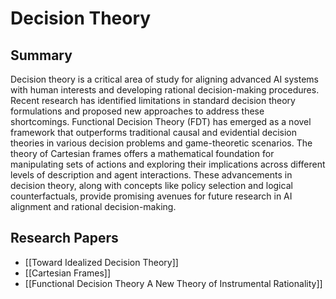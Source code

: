 # Decision Theory

## Summary
 Decision theory is a critical area of study for aligning advanced AI systems with human interests and developing rational decision-making procedures. Recent research has identified limitations in standard decision theory formulations and proposed new approaches to address these shortcomings. Functional Decision Theory (FDT) has emerged as a novel framework that outperforms traditional causal and evidential decision theories in various decision problems and game-theoretic scenarios. The theory of Cartesian frames offers a mathematical foundation for manipulating sets of actions and exploring their implications across different levels of description and agent interactions. These advancements in decision theory, along with concepts like policy selection and logical counterfactuals, provide promising avenues for future research in AI alignment and rational decision-making.
## Research Papers

- [[Toward Idealized Decision Theory]]
- [[Cartesian Frames]]
- [[Functional Decision Theory A New Theory of Instrumental Rationality]]

